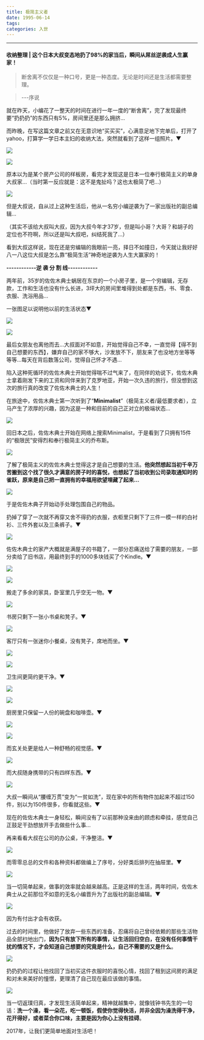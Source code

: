 ```yaml
---
title: 极简主义者
date: 1995-06-14
tags:
categories: 入世
---
```

------

#### 收纳整理 | 这个日本大叔变态地扔了98%的家当后，瞬间从屌丝逆袭成人生赢家！

> 断舍离不仅仅是一种口号，更是一种态度。无论是时间还是生活都需要整理。

> ---序说

<!-- more -->

就在昨天，小编花了一整天的时间在进行一年一度的“断舍离”，完了发现最终要“扔扔扔”的东西只有5%，房间里还是那么拥挤…

而昨晚，在写这篇文章之前又在无意识地“买买买”，心满意足地下完单后，打开了yahoo，打算学一学日本主妇的收纳大法，突然就看到了这样一组照片。▼

 ![](http://s9.rr.itc.cn/r/wapChange/20171_3_17/a6efe76429353982619.jpeg)

 ![](http://s9.rr.itc.cn/r/wapChange/20171_3_17/a4xmc56429374365619.jpeg)

原本以为是某个房产公司的样板房，看完才发现这是日本一位奉行极简主义的单身大叔家…（当时第一反应就是：这不是鬼扯吗？这也太极简了吧…）

 ![](http://s9.rr.itc.cn/r/wapChange/20171_3_17/a888346429391135619.jpeg)

但是大叔说，自从过上这种生活后，他从一名穷小编逆袭为了一家出版社的副总编辑…

（其实不该给大叔叫大叔，因为大叔今年才37岁，但是叫小哥？大哥？和胡子的定位也不符啊，所以还是叫大叔吧，纠结死我了…）

看到大叔这样说，现在还是穷编辑的我眼前一亮，择日不如撞日，今天就让我好好八一八这位大叔是怎么靠“极简生活”神奇地逆袭为人生大赢家的！

**------------逆 袭 分 割 线------------**

两年前，35岁的佐佐木典士蜗居在东京的一个小房子里，是一个穷编辑，无存款，工作和生活也没有什么长进，3坪大的房间里堆得到处都是东西，书、零食、衣服、洗浴用品…

一张图足以说明他以前的生活状态▼

 ![](http://s9.rr.itc.cn/r/wapChange/20171_3_17/a9uxli6429416302619.jpeg)

 ![](http://s9.rr.itc.cn/r/wapChange/20171_3_17/a1rjyh6429445496619.jpeg)

最后女朋友也离他而去…大叔面对不如意，开始觉得自己不幸，一直觉得【得不到自己想要的东西】，嫌弃自己的家不够大，沙发放不下，朋友来了也没地方坐等等等等…每天在背后数落公司，觉得自己怀才不遇…

陷入这种死循环的佐佐木典士开始觉得喘不过气来了，在同伴的劝说下，佐佐木典士拿着刚发下来的工资和同伴来到了克罗地亚，开始一次久违的旅行，但没想到这次的旅行真的改变了佐佐木典士的人生！

在旅途中，佐佐木典士第一次听到了“**Minimalist**”（极简主义者/最低要求者），立马产生了浓厚的兴趣，因为这是一种和目前的自己正对立的极端状态…

 ![](http://s9.rr.itc.cn/r/wapChange/20171_3_17/a48uaa6429462716619.png)

回日本之后，佐佐木典士开始在网络上搜索Minimalist，于是看到了只拥有15件的“极限民”安得烈和奉行极简主义的乔布斯。

 ![](http://s9.rr.itc.cn/r/wapChange/20171_3_17/a49fi46429480638619.jpeg)

了解了极简主义的佐佐木典士觉得这才是自己想要的生活。**他突然想起当初千辛万苦搬到这个找了很久才满意的房子时的喜悦，也想起了当初收到公司录取通知时的雀跃，原来是自己把一直拥有的幸福用欲望埋藏了起来…**

 ![](http://s9.rr.itc.cn/r/wapChange/20171_3_17/a75det6429496340619.jpeg)

于是佐佐木典子开始动手处理包围自己的物品。

扔掉了穿了一次就不再穿又舍不得扔的衣服，衣柜里只剩下了三件一模一样的白衬衫、三件外套以及三条裤子。▼

 ![](http://s9.rr.itc.cn/r/wapChange/20171_3_17/a1llat6429513642619.jpeg)

佐佐木典士的家产大概就是满屋子的书籍了，一部分忍痛送给了需要的朋友，一部分卖给了旧书店，用最终到手的1000多块钱买了个Kindle。▼

 ![](http://s9.rr.itc.cn/r/wapChange/20171_3_17/a7xcd66429532352619.jpeg)

 ![](http://s9.rr.itc.cn/r/wapChange/20171_3_17/a2bv126429551736619.jpeg)

搬走了多余的家具，卧室里几乎空无一物。▼

 ![](http://s9.rr.itc.cn/r/wapChange/20171_3_17/a4mcwc6429574871619.jpeg)

书房只剩下一张小书桌和凳子。▼

 ![](http://s9.rr.itc.cn/r/wapChange/20171_3_17/a7yn496429596809619.jpeg)

客厅只有一张迷你小餐桌，没有凳子，席地而坐。▼

 ![](http://s9.rr.itc.cn/r/wapChange/20171_3_17/a4xykg6429614334619.jpeg)

 ![](http://s9.rr.itc.cn/r/wapChange/20171_3_17/a6p7zy6429633538619.jpeg)

卫生间更简约更干净。▼

 ![](http://s9.rr.itc.cn/r/wapChange/20171_3_17/a7d1066429656024619.jpeg)

 ![](http://s9.rr.itc.cn/r/wapChange/20171_3_17/a8od9w6429674714619.jpeg)

厨房里只保留一人份的碗盘和咖啡壶。▼

 ![](http://s9.rr.itc.cn/r/wapChange/20171_3_17/a83nut6429693135619.jpeg)

 ![](http://s9.rr.itc.cn/r/wapChange/20171_3_17/a3ft016429709953619.jpeg)

而玄关处更是给人一种舒畅的视觉感。▼

 ![](http://s9.rr.itc.cn/r/wapChange/20171_3_17/a68cva6429728311619.jpeg)

而大叔随身携带的只有四样东西。▼

 ![](http://s9.rr.itc.cn/r/wapChange/20171_3_17/a83w266429745704619.jpeg)

大叔一瞬间从“腰缠万贯”变为“一贫如洗”，现在家中的所有物件加起来不超过150件，别以为150件很多，你看就这些。▼


现在的佐佐木典士一身轻松，瞬间没有了以前那种没来由的顾虑和牵挂，感觉自己正鼓足干劲想放开手去做些什么事…

再来看看大叔在公司的办公桌，干净整洁。▼

 ![](http://s9.rr.itc.cn/r/wapChange/20171_3_17/a8m3bv6429771651619.jpeg)

而零零总总的文件和各种资料都做编上了序号，分好类后排列在抽屉里。▼

 ![](http://s9.rr.itc.cn/r/wapChange/20171_3_17/a8ddcp6429789777619.jpeg)

当一切简单起来，做事的效率就会越来越高。正是这样的生活，两年时间，佐佐木典士从之前那位不如意的无名小编晋升为了出版社的副总编辑。▼

 ![](http://s9.rr.itc.cn/r/wapChange/20171_3_17/a76r9p6429807385619.jpeg)

因为有付出才会有收获。

过去的时间里，他做好了放弃一些东西的准备，忍痛将自己曾经依赖的那些生活物品全部扫地出门，**因为只有放下所有的事情，让生活回归空白，在没有任何事情干扰的情况下，才会知道自己想要的究竟是什么，自己不需要的又是什么**。

 ![](http://s9.rr.itc.cn/r/wapChange/20171_3_17/a4v8d36429827103619.jpeg)

扔扔扔的过程让他找回了当初买这件衣服时的喜悦心情，找回了租到这间房的满足和对未来美好的憧憬，更理清了自己现在最应该做的事情。

 ![](http://s9.rr.itc.cn/r/wapChange/20171_3_17/a79p9i6429847655619.jpeg)

当一切返璞归真，才发现生活简单起来，精神就越集中，就像钱钟书先生的一句话：**洗一个澡，看一朵花，吃一顿饭，假使你觉得快活，并非全因为澡洗得干净，花开得好，或者菜合你口味，主要是因为你心上没有挂碍**。

2017年，让我们更简单地面对生活吧！
